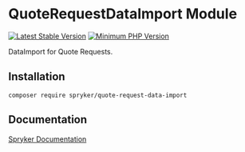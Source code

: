 # QuoteRequestDataImport Module
[![Latest Stable Version](https://poser.pugx.org/spryker/quote-request-data-import/v/stable.svg)](https://packagist.org/packages/spryker/quote-request-data-import)
[![Minimum PHP Version](https://img.shields.io/badge/php-%3E%3D%207.3-8892BF.svg)](https://php.net/)

DataImport for Quote Requests.

## Installation

```
composer require spryker/quote-request-data-import
```

## Documentation

[Spryker Documentation](https://academy.spryker.com/developing_with_spryker/module_guide/modules.html)
